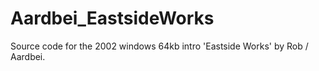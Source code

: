 Aardbei_EastsideWorks
=====================

Source code for the 2002 windows 64kb intro 'Eastside Works' by Rob / Aardbei.
